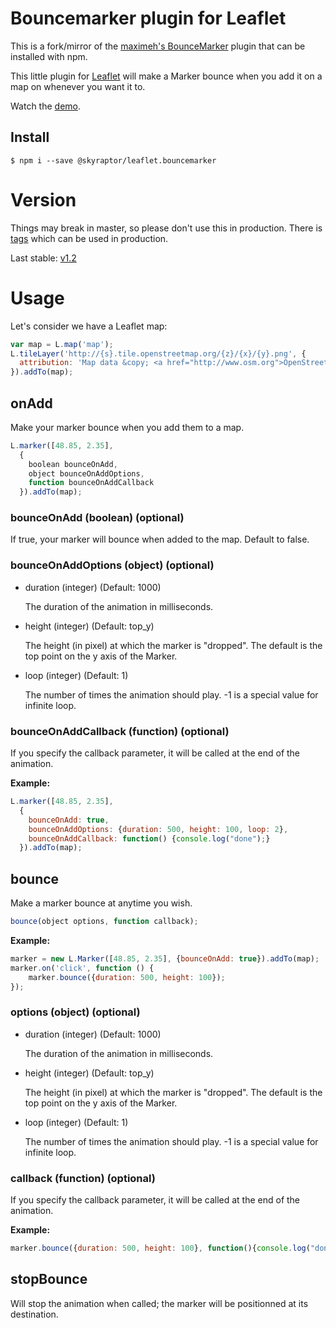 # Bouncemarker plugin for Leaflet

This is a fork/mirror of the [maximeh's BounceMarker](https://github.com/maximeh/leaflet.bouncemarker/) plugin that can be installed with npm.

This little plugin for [Leaflet](http://www.leafletjs.com) will make a Marker
bounce when you add it on a map on whenever you want it to.

Watch the [demo](http://maximeh.github.com/leaflet.bouncemarker/).

## Install
```console
$ npm i --save @skyraptor/leaflet.bouncemarker
```

# Version

Things may break in master, so please don't use this in production.
There is [tags](https://github.com/maximeh/leaflet.bouncemarker/tags) which can
be used in production.

Last stable: [v1.2](https://github.com/maximeh/leaflet.bouncemarker/releases/tag/v1.2)

# Usage

Let's consider we have a Leaflet map:

```javascript
var map = L.map('map');
L.tileLayer('http://{s}.tile.openstreetmap.org/{z}/{x}/{y}.png', {
  attribution: 'Map data &copy; <a href="http://www.osm.org">OpenStreetMap</a>'
}).addTo(map);
```

## onAdd

Make your marker bounce when you add them to a map.

```javascript
L.marker([48.85, 2.35],
  {
    boolean bounceOnAdd,
    object bounceOnAddOptions,
    function bounceOnAddCallback
  }).addTo(map);
```

### bounceOnAdd (boolean) (optional)

If true, your marker will bounce when added to the map. Default to false.

### bounceOnAddOptions (object) (optional)

* duration (integer) (Default: 1000)

    The duration of the animation in milliseconds.

* height (integer) (Default: top_y)

    The height (in pixel) at which the marker is "dropped".
    The default is the top point on the y axis of the Marker.

* loop (integer) (Default: 1)

    The number of times the animation should play.
    -1 is a special value for infinite loop.

### bounceOnAddCallback (function) (optional)

If you specify the callback parameter, it will be called at the end of the
animation.

**Example:**
```javascript
L.marker([48.85, 2.35],
  {
    bounceOnAdd: true,
    bounceOnAddOptions: {duration: 500, height: 100, loop: 2},
    bounceOnAddCallback: function() {console.log("done");}
  }).addTo(map);
```

## bounce

Make a marker bounce at anytime you wish.

```javascript
bounce(object options, function callback);
```

**Example:**
```javascript
marker = new L.Marker([48.85, 2.35], {bounceOnAdd: true}).addTo(map);
marker.on('click', function () {
    marker.bounce({duration: 500, height: 100});
});
```

### options (object) (optional)

* duration (integer) (Default: 1000)

    The duration of the animation in milliseconds.

* height (integer) (Default: top_y)

    The height (in pixel) at which the marker is "dropped".
    The default is the top point on the y axis of the Marker.

* loop (integer) (Default: 1)

    The number of times the animation should play.
    -1 is a special value for infinite loop.

### callback (function) (optional)

If you specify the callback parameter, it will be called at the end of the
animation.

**Example:**
```javascript
marker.bounce({duration: 500, height: 100}, function(){console.log("done")});
```

## stopBounce

Will stop the animation when called; the marker will be positionned at its
destination.
